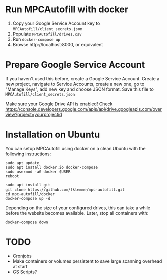 # Run MPCAutofill with docker

1. Copy your Google Service Account key to `MPCAutofill/client_secrets.json`
2. Populate `MPCAutofill/drives.csv`
3. Run `docker-compose up`
4. Browse http://localhost:8000, or equivalent

# Prepare Google Service Account

If you haven't used this before, create a Google Service Account. Create a new project, navigate to Service Accounts, create a new one, go to "Manage Keys", add new key and choose JSON format. Save this file to `MPCAutofill/client_secrets.json`

Make sure your Google Drive API is enabled! Check
https://console.developers.google.com/apis/api/drive.googleapis.com/overview?project=yourprojectid

# Installation on Ubuntu

You can setup MPCAutofill using docker on a clean Ubuntu with the following instructions:

    sudo apt update
    sudo apt install docker.io docker-compose
    sudo usermod -aG docker $USER
    reboot

    sudo apt install git
    git clone https://github.com/fklemme/mpc-autofill.git
    cd mpc-autofill/docker
    docker-compose up -d

Depending on the size of your configured drives, this can take a while before the website becomes available.
Later, stop all containers with:

    docker-compose down

# TODO

- Cronjobs
- Make containers or volumes persistent to save large scanning overhead at start
- GS Scripts?
